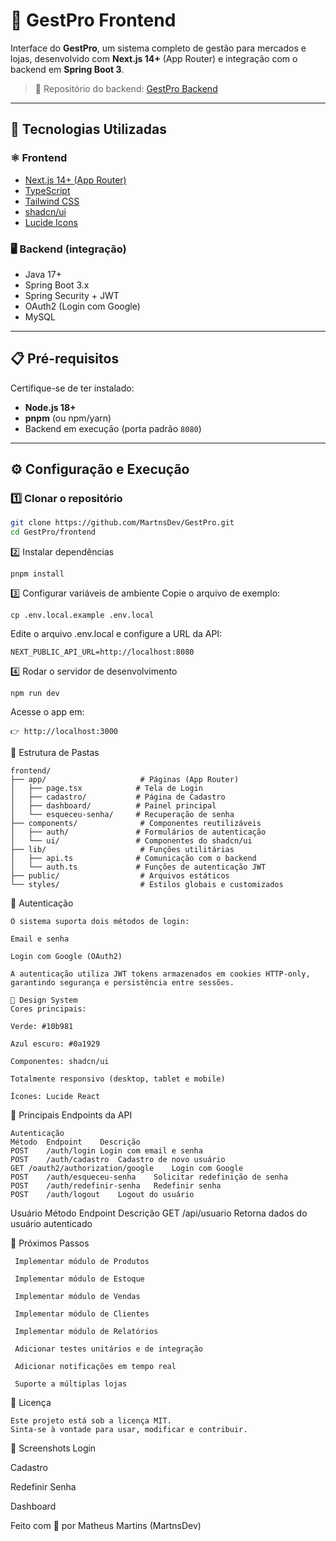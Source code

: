 # 🛒 GestPro Frontend

Interface do **GestPro**, um sistema completo de gestão para mercados e lojas, desenvolvido com **Next.js 14+** (App Router) e integração com o backend em **Spring Boot 3**.

> 🔗 Repositório do backend: [GestPro Backend](https://github.com/MartnsDev/GestPro/tree/main/backend)

---

## 🚀 Tecnologias Utilizadas

### ⚛️ Frontend
- [Next.js 14+ (App Router)](https://nextjs.org/)
- [TypeScript](https://www.typescriptlang.org/)
- [Tailwind CSS](https://tailwindcss.com/)
- [shadcn/ui](https://ui.shadcn.com/)
- [Lucide Icons](https://lucide.dev/)

### 🖥️ Backend (integração)
- Java 17+
- Spring Boot 3.x
- Spring Security + JWT
- OAuth2 (Login com Google)
- MySQL

---

## 📋 Pré-requisitos

Certifique-se de ter instalado:

- **Node.js 18+**
- **pnpm** (ou npm/yarn)
- Backend em execução (porta padrão `8080`)

---

## ⚙️ Configuração e Execução

### 1️⃣ Clonar o repositório
```bash
git clone https://github.com/MartnsDev/GestPro.git
cd GestPro/frontend
```
2️⃣ Instalar dependências
```
pnpm install
```
3️⃣ Configurar variáveis de ambiente
Copie o arquivo de exemplo:

```
cp .env.local.example .env.local
```
Edite o arquivo .env.local e configure a URL da API:
```
NEXT_PUBLIC_API_URL=http://localhost:8080
```
4️⃣ Rodar o servidor de desenvolvimento
```
npm run dev
```
Acesse o app em:
```
👉 http://localhost:3000
```

📁 Estrutura de Pastas
```
frontend/
├── app/                     # Páginas (App Router)
│   ├── page.tsx            # Tela de Login
│   ├── cadastro/           # Página de Cadastro
│   ├── dashboard/          # Painel principal
│   └── esqueceu-senha/     # Recuperação de senha
├── components/              # Componentes reutilizáveis
│   ├── auth/               # Formulários de autenticação
│   └── ui/                 # Componentes do shadcn/ui
├── lib/                     # Funções utilitárias
│   ├── api.ts              # Comunicação com o backend
│   └── auth.ts             # Funções de autenticação JWT
├── public/                  # Arquivos estáticos
└── styles/                  # Estilos globais e customizados
```
🔐 Autenticação
```
O sistema suporta dois métodos de login:

Email e senha

Login com Google (OAuth2)

A autenticação utiliza JWT tokens armazenados em cookies HTTP-only, garantindo segurança e persistência entre sessões.

🎨 Design System
Cores principais:

Verde: #10b981

Azul escuro: #0a1929

Componentes: shadcn/ui

Totalmente responsivo (desktop, tablet e mobile)

Ícones: Lucide React
```

📡 Principais Endpoints da API
```
Autenticação
Método	Endpoint	Descrição
POST	/auth/login	Login com email e senha
POST	/auth/cadastro	Cadastro de novo usuário
GET	/oauth2/authorization/google	Login com Google
POST	/auth/esqueceu-senha	Solicitar redefinição de senha
POST	/auth/redefinir-senha	Redefinir senha
POST	/auth/logout	Logout do usuário
```
Usuário
Método	Endpoint	Descrição
GET	/api/usuario	Retorna dados do usuário autenticado

🧩 Próximos Passos
```
 Implementar módulo de Produtos

 Implementar módulo de Estoque

 Implementar módulo de Vendas

 Implementar módulo de Clientes

 Implementar módulo de Relatórios

 Adicionar testes unitários e de integração

 Adicionar notificações em tempo real

 Suporte a múltiplas lojas
```
📜 Licença
```
Este projeto está sob a licença MIT.
Sinta-se à vontade para usar, modificar e contribuir.
```

📸 Screenshots
Login

Cadastro

Redefinir Senha

Dashboard

Feito com 💚 por Matheus Martins (MartnsDev)
